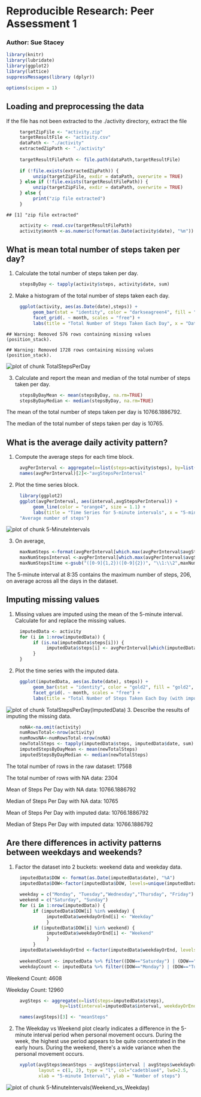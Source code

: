 # Reproducible Research: Peer Assessment 1

### Author:  Sue Stacey


```r
library(knitr)
library(lubridate)
library(ggplot2)
library(lattice)
suppressMessages(library (dplyr))

options(scipen = 1)
```

## Loading and preprocessing the data
If the file has not been extracted to the ./activity directory, extract the file

```r
     targetZipFile <- "activity.zip"
     targetResultFile <- "activity.csv"
     dataPath <- "./activity"
     extractedZipPath <- "./activity"
     
     targetResultFilePath <- file.path(dataPath,targetResultFile)
     
     if (!file.exists(extractedZipPath)) {
          unzip(targetZipFile, exdir = dataPath, overwrite = TRUE)
     } else if (!file.exists(targetResultFilePath)) {
          unzip(targetZipFile, exdir = dataPath, overwrite = TRUE)
     } else {
          print("zip file extracted")
     }
```

```
## [1] "zip file extracted"
```

```r
     activity <- read.csv(targetResultFilePath)
     activity$month <-as.numeric(format(as.Date(activity$date), "%m"))
```

## What is mean total number of steps taken per day?
1.  Calculate the total number of steps taken per day.

```r
     stepsByDay <- tapply(activity$steps, activity$date, sum)
```
2. Make a histogram of the total number of steps taken each day.

```r
     ggplot(activity, aes(as.Date(date),steps)) +
          geom_bar(stat = "identity", color = "darkseagreen4", fill = "darkseagreen4", width =.6) + 
          facet_grid(. ~ month, scales = "free") +
          labs(title = "Total Number of Steps Taken Each Day", x = "Date", y = "Number of steps")
```

```
## Warning: Removed 576 rows containing missing values (position_stack).
```

```
## Warning: Removed 1728 rows containing missing values (position_stack).
```

![plot of chunk TotalStepsPerDay](figure/TotalStepsPerDay-1.png) 

3. Calculate and report the mean and median of the total number of steps taken per day.

```r
     stepsByDayMean <- mean(stepsByDay, na.rm=TRUE)
     stepsByDayMedian <- median(stepsByDay, na.rm=TRUE)
```
The mean of the total number of steps taken per day is 10766.1886792.

The median of the total number of steps taken per day is 10765.

## What is the average daily activity pattern?
1. Compute the average steps for each time block.

```r
     avgPerInterval <- aggregate(x=list(steps=activity$steps), by=list(interval=activity$interval), FUN=mean, na.rm=TRUE)
     names(avgPerInterval)[2]<-"avgStepsPerInterval"
```

2.  Plot the time series block.

```r
     library(ggplot2)
     ggplot(avgPerInterval, aes(interval,avgStepsPerInterval)) +
          geom_line(color = "orange4", size = 1.1) +
          labs(title = "Time Series for 5-minute intervals", x = "5-minute interval", y =
     "Average number of steps")    
```

![plot of chunk 5-MinuteIntervals](figure/5-MinuteIntervals-1.png) 

3. On average, 

```r
     maxNumSteps <-format(avgPerInterval[which.max(avgPerInterval$avgStepsPerInterval),2],digits=1)
     maxNumStepsInterval <-avgPerInterval[which.max(avgPerInterval$avgStepsPerInterval),1]
     maxNumStepsItime <-gsub("([0-9]{1,2})([0-9]{2})", "\\1:\\2",maxNumStepsInterval)
```

The 5-minute interval at 8:35 contains the maximum number of steps, 206, on average across all the days in the dataset.

## Imputing missing values

1.  Missing values are imputed using the mean of the 5-minute interval. Calculate for and replace the missing values.

```r
     imputedData <- activity 
     for (i in 1:nrow(imputedData)) {
          if (is.na(imputedData$steps[i])) {
               imputedData$steps[i] <- avgPerInterval[which(imputedData$interval[i] == avgPerInterval$interval), ]$avgStepsPerInterval
          }
     }
```
2.  Plot the time series with the imputed data.

```r
     ggplot(imputedData, aes(as.Date(date), steps)) + 
          geom_bar(stat = "identity", color = "gold2", fill = "gold2", width =.6) + 
          facet_grid(. ~ month, scales = "free") + 
          labs(title = "Total Number of Steps Taken Each Day (with imputed data)", x = "Date", y = "Number of steps")
```

![plot of chunk TotalStepsPerDay(ImputedData)](figure/TotalStepsPerDay(ImputedData)-1.png) 
3.  Describe the results of imputing the missing data.

```r
     noNA<-na.omit(activity)
     numRowsTotal<-nrow(activity)
     numRowsNA<-numRowsTotal-nrow(noNA)
     newTotalSteps <- tapply(imputedData$steps, imputedData$date, sum)
     imputedStepsByDayMean <- mean(newTotalSteps)
     imputedStepsByDayMedian <- median(newTotalSteps)
```
 The total number of rows in the raw dataset: 17568 
 
 The total number of rows with NA data: 2304
 
 Mean of Steps Per Day with NA data: 10766.1886792
 
 Median of Steps Per Day with NA data: 10765
 
 Mean of Steps Per Day with imputed data: 10766.1886792
 
 Median of Steps Per Day with imputed data: 10766.1886792


## Are there differences in activity patterns between weekdays and weekends?
1.  Factor the dataset into 2 buckets: weekend data and weekday data.

```r
     imputedData$DOW <- format(as.Date(imputedData$date), "%A")
     imputedData$DOW<-factor(imputedData$DOW, levels=unique(imputedData$DOW))
     
     weekday = c("Monday", "Tuesday","Wednesday","Thursday", "Friday")
     weekend = c("Saturday", "Sunday")
     for (i in 1:nrow(imputedData)) {
          if (imputedData$DOW[i] %in% weekday) {
               imputedData$weekdayOrEnd[i] <- "Weekday"
               }
          if (imputedData$DOW[i] %in% weekend) {
               imputedData$weekdayOrEnd[i] <- "Weekend"
               }
          }
     imputedData$weekdayOrEnd <-factor(imputedData$weekdayOrEnd, levels=unique(imputedData$weekdayOrEnd))
     
     weekendCount <- imputedData %>% filter((DOW=="Saturday") | (DOW=="Sunday")) %>% count()
     weekdayCount <- imputedData %>% filter((DOW=="Monday") | (DOW=="Tuesday") | (DOW=="Wednesday") | (DOW=="Thursday") | (DOW=="Friday")) %>% count()
```
Weekend Count:  4608

Weekday Count:  12960

```r
     avgSteps <- aggregate(x=list(steps=imputedData$steps), 
                    by=list(interval=imputedData$interval, weekdayOrEnd=imputedData$weekdayOrEnd), FUN=mean)

     names(avgSteps)[3] <- "meanSteps"
```
2.  The Weekday vs Weekend plot clearly indicates a difference in the 5-minute interval period when personal movement occurs.  During the week, the highest use period appears to be quite concentrated in the early hours.  During the weekend, there's a wide variance when the personal movement occurs.

```r
     xyplot(avgSteps$meanSteps ~ avgSteps$interval | avgSteps$weekdayOrEnd, 
            layout = c(1, 2), type = "l", col="cadetblue4", lwd=2.5,
            xlab = "5-minute Interval", ylab = "Number of steps")     
```

![plot of chunk 5-MinuteIntervals(Weekend_vs_Weekday)](figure/5-MinuteIntervals(Weekend_vs_Weekday)-1.png) 
     
